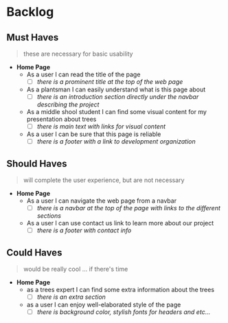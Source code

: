 # Backlog

## Must Haves

> these are necessary for basic usability

- **Home Page**
  - As a user I can read the title of the page
    - [ ] _there is a prominent title at the top of the web page_
  - As a plantsman I can easily understand what is this page about
    - [ ] _there is an introduction section directly under the navbar describing
          the project_
  - As a middle shool student I can find some visual content for my presentation
    about trees
    - [ ] _there is main text with links for visual content_
  - As a user I can be sure that this page is reliable
    - [ ] _there is a footer with a link to development organization_

## Should Haves

> will complete the user experience, but are not necessary

- **Home Page**
  - As a user I can navigate the web page from a navbar
    - [ ] _there is a navbar at the top of the page with links to the different
          sections_
  - As a user I can use contact us link to learn more about our project
    - [ ] _there is a footer with contact info_

## Could Haves

> would be really cool ... if there's time

- **Home Page**
  - as a trees expert I can find some extra information about the trees
    - [ ] _there is an extra section_
  - as a user I can enjoy well-elaborated style of the page
    - [ ] _there is background color, stylish fonts for headers and etc..._
